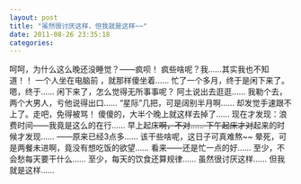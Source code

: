 ```yaml
---
layout: post 
title: "虽然很讨厌这样，但我就是这样~~"
date: 2011-08-26 23:35:18
categories: 
---
```


呵呵，为什么这么晚还没睡觉？——疯呗！
疯些啥呢？我……其实我也不知道！！
一个人坐在电脑前 ，就那样傻坐着……
忙了一个多月，终于是闲下来了。 嗯，终于……
闲下来了，怎么觉得无所事事呢？
阿土说出去逛逛……
我勒个去，两个大男人，亏他说得出口……
“星际”几把，可是阔别半月啊……
却发觉手速跟不上了。走吧，免得被骂！
傻傻的，大半个晚上就这样去掉了……
现在才发现：浪费时间——我竟是这么的在行……
早上起床~~啊，不对……
下午起床才对~~起来的时候才发现……
——原来已经3点多……
该干些啥呢，这日子可真难熬~~
晕死，可是两餐未进啊，竟没有想吃饭的欲望……
看来——还是忙一点的好……
至少，不会愁每天要干什么……
至少，每天的饮食还算规律……
虽然很讨厌这样……
但我就是这样……
